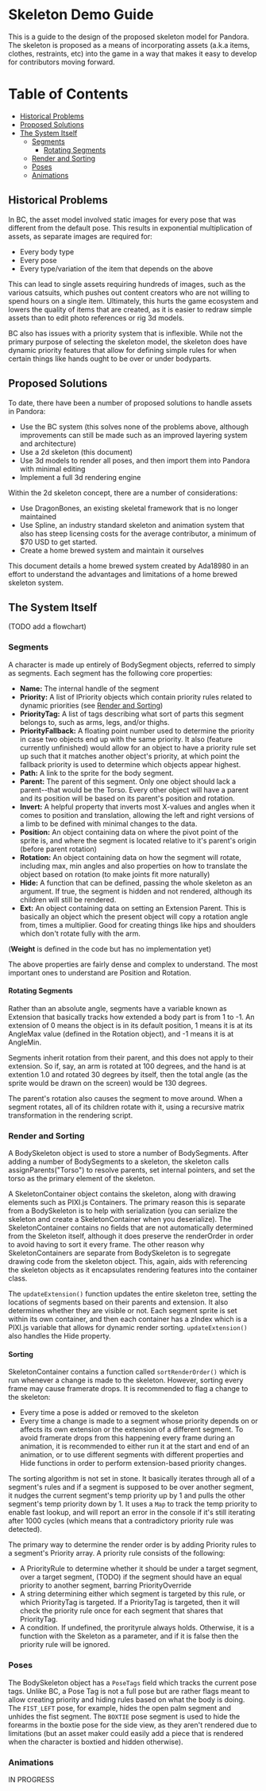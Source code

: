 # Skeleton Demo Guide

This is a guide to the design of the proposed skeleton model for Pandora. The skeleton is proposed as a means of incorporating assets (a.k.a items, clothes, restraints, etc) into the game in a way that makes it easy to develop for contributors moving forward.

# Table of Contents
* [Historical Problems]("#historical-problems")
* [Proposed Solutions]("#proposed-solutions")
* [The System Itself]("#the-system-itself")
	* [Segments]("#segments")
		* [Rotating Segments]("#rotating-segments")
	* [Render and Sorting]("#render-and-sorting")
	* [Poses]("#poses")
	* [Animations]("#animations")


## Historical Problems

In BC, the asset model involved static images for every pose that was different from the default pose. This results in exponential multiplication of assets, as separate images are required for:
* Every body type
* Every pose
* Every type/variation of the item that depends on the above

This can lead to single assets requiring hundreds of images, such as the various catsuits, which pushes out content creators who are not willing to spend hours on a single item. Ultimately, this hurts the game ecosystem and lowers the quality of items that are created, as it is easier to redraw simple assets than to edit photo references or rig 3d models.

BC also has issues with a priority system that is inflexible. While not the primary purpose of selecting the skeleton model, the skeleton does have dynamic priority features that allow for defining simple rules for when certain things like hands ought to be over or under bodyparts.

## Proposed Solutions

To date, there have been a number of proposed solutions to handle assets in Pandora:
* Use the BC system (this solves none of the problems above, although improvements can still be made such as an improved layering system and architecture)
* Use a 2d skeleton (this document)
* Use 3d models to render all poses, and then import them into Pandora with minimal editing
* Implement a full 3d rendering engine

Within the 2d skeleton concept, there are a number of considerations:
* Use DragonBones, an existing skeletal framework that is no longer maintained
* Use Spline, an industry standard skeleton and animation system that also has steep licensing costs for the average contributor, a minimum of $70 USD to get started.
* Create a home brewed system and maintain it ourselves

This document details a home brewed system created by Ada18980 in an effort to understand the advantages and limitations of a home brewed skeleton system.

## The System Itself

(TODO add a flowchart)

### Segments

A character is made up entirely of BodySegment objects, referred to simply as segments. Each segment has the following core properties:
* **Name:** The internal handle of the segment
* **Priority:** A list of IPriority objects which contain priority rules related to dynamic priorities (see [Render and Sorting]("#render"))
* **PriorityTag:** A list of tags describing what sort of parts this segment belongs to, such as arms, legs, and/or thighs.
* **PriorityFallback:** A floating point number used to determine the priority in case two objects end up with the same priority. It also (feature currently unfinished) would allow for an object to have a priority rule set up such that it matches another object's priority, at which point the fallback priority is used to determine which objects appear highest.
* **Path:** A link to the sprite for the body segment.
* **Parent:** The parent of this segment. Only one object should lack a parent--that would be the Torso. Every other object will have a parent and its position will be based on its parent's position and rotation.
* **Invert:** A helpful property that inverts most X-values and angles when it comes to position and translation, allowing the left and right versions of a limb to be defined with minimal changes to the data.
* **Position:** An object containing data on where the pivot point of the sprite is, and where the segment is located relative to it's parent's origin (before parent rotation)
* **Rotation:** An object containing data on how the segment will rotate, including max, min angles and also properties on how to translate the object based on rotation (to make joints fit more naturally)
* **Hide:** A function that can be defined, passing the whole skeleton as an argument. If true, the segment is hidden and not rendered, although its children will still be rendered.
* **Ext:** An object containing data on setting an Extension Parent. This is basically an object which the present object will copy a rotation angle from, times a multiplier. Good for creating things like hips and shoulders which don't rotate fully with the arm.

(**Weight** is defined in the code but has no implementation yet)


The above properties are fairly dense and complex to understand. The most important ones to understand are Position and Rotation.

#### Rotating Segments

Rather than an absolute angle, segments have a variable known as Extension that basically tracks how extended a body part is from 1 to -1. An extension of 0 means the object is in its default position, 1 means it is at its AngleMax value (defined in the Rotation object), and -1 means it is at AngleMin.

Segments inherit rotation from their parent, and this does not apply to their extension. So if, say, an arm is rotated at 100 degrees, and the hand is at extention 1.0 and rotated 30 degrees by itself, then the total angle (as the sprite would be drawn on the screen) would be 130 degrees.

The parent's rotation also causes the segment to move around. When a segment rotates, all of its children rotate with it, using a recursive matrix transformation in the rendering script. 

### Render and Sorting

A BodySkeleton object is used to store a number of BodySegments. After adding a number of BodySegments to a skeleton, the skeleton calls assignParents("Torso") to resolve parents, set internal pointers, and set the torso as the primary element of the skeleton.

A SkeletonContainer object contains the skeleton, along with drawing elements such as PIXI.js Containers. The primary reason this is separate from a BodySkeleton is to help with serialization (you can serialize the skeleton and create a SkeletonContainer when you deserialize). The SkeletonContainer contains no fields that are not automatically determined from the Skeleton itself, although it does preserve the renderOrder in order to avoid having to sort it every frame.
The other reason why SkeletonContainers are separate from BodySkeleton is to segregate drawing code from the skeleton object. This, again, aids with referencing the skeleton objects as it encapsulates rendering features into the container class.

The `updateExtension()` function updates the entire skeleton tree, setting the locations of segments based on their parents and extension. It also determines whether they are visible or not. Each segment sprite is set within its own container, and then each container has a zIndex which is a PIXI.js variable that allows for dynamic render sorting.
`updateExtension()` also handles the Hide property.

#### Sorting

SkeletonContainer contains a function called `sortRenderOrder()` which is run whenever a change is made to the skeleton. However, sorting every frame may cause framerate drops. It is recommended to flag a change to the skeleton:
* Every time a pose is added or removed to the skeleton
* Every time a change is made to a segment whose priority depends on or affects its own extension or the extension of a different segment. To avoid framerate drops from this happening every frame during an animation, it is recommended to either run it at the start and end of an animation, or to use different segments with different properties and Hide functions in order to perform extension-based priority changes.

The sorting algorithm is not set in stone. It basically iterates through all of a segment's rules and if a segment is supposed to be over another segment, it nudges the current segment's temp priority up by 1 and pulls the other segment's temp priority down by 1. It uses a `Map` to track the temp priority to enable fast lookup, and will report an error in the console if it's still iterating after 1000 cycles (which means that a contradictory priority rule was detected).

The primary way to determine the render order is by adding Priority rules to a segment's Priority array. A priority rule consists of the following:
* A PriorityRule to determine whether it should be under a target segment, over a target segment, (TODO) if the segment should have an equal priority to another segment, barring PriorityOverride
* A string determining either which segment is targeted by this rule, or which PriorityTag is targeted. If a PriorityTag is targeted, then it will check the priority rule once for each segment that shares that PriorityTag.
* A condition. If undefined, the prorityrule always holds. Otherwise, it is a function with the Skeleton as a parameter, and if it is false then the priority rule will be ignored.

### Poses

The BodySkeleton object has a `PoseTags` field which tracks the current pose tags. Unlike BC, a Pose Tag is not a full pose but are rather flags meant to allow creating priority and hiding rules based on what the body is doing. The `FIST_LEFT` pose, for example, hides the open palm segment and unhides the fist segment. The `BOXTIE` pose segment is used to hide the forearms in the boxtie pose for the side view, as they aren't rendered due to limitations (but an asset maker could easily add a piece that is rendered when the character is boxtied and hidden otherwise).

### Animations

IN PROGRESS
